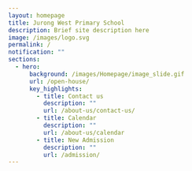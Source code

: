 ```yaml
---
layout: homepage
title: Jurong West Primary School
description: Brief site description here
image: /images/logo.svg
permalink: /
notification: ""
sections:
  - hero:
      background: /images/Homepage/image_slide.gif
      url: /open-house/
      key_highlights:
        - title: Contact us
          description: ""
          url: /about-us/contact-us/
        - title: Calendar
          description: ""
          url: /about-us/calendar
        - title: New Admission
          description: ""
          url: /admission/
---
```

